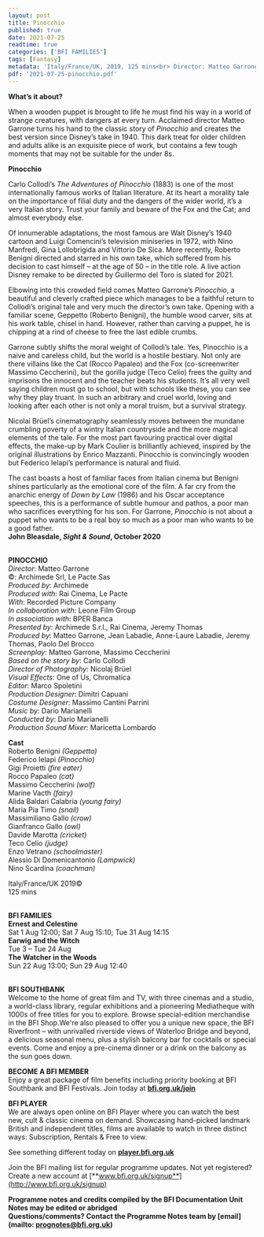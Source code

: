 ```yaml
---
layout: post
title: Pinocchio
published: true
date: 2021-07-25
readtime: true
categories: ['BFI FAMILIES']
tags: [Fantasy]
metadata: 'Italy/France/UK, 2019, 125 mins<br> Director: Matteo Garrone'
pdf: '2021-07-25-pinocchio.pdf'
---
```


**What’s it about?**

When a wooden puppet is brought to life he must find his way in a world of strange creatures, with dangers at every turn.  Acclaimed director Matteo Garrone turns his hand to the classic story of _Pinocchio_ and creates the best version since Disney’s take in 1940. This dark treat for older children and adults alike is an exquisite piece of work, but contains a few tough moments that may not be suitable for the under 8s.


**Pinocchio**

Carlo Collodi’s _The Adventures of Pinocchio_ (1883) is one of the most internationally famous works of Italian literature. At its heart a morality tale on the importance of filial duty and the dangers of the wider world, it’s a very Italian story. Trust your family and beware of the Fox and the Cat; and almost everybody else.

Of innumerable adaptations, the most famous are Walt Disney’s 1940 cartoon and Luigi Comencini’s television miniseries in 1972, with Nino Manfredi, Gina Lollobrigida and Vittorio De Sica. More recently, Roberto Benigni directed and starred in his own take, which suffered from his decision to cast himself – at the age of 50 – in the title role. A live action Disney remake to be directed by Guillermo del Toro is slated  for 2021.

Elbowing into this crowded field comes Matteo Garrone’s _Pinocchio_, a beautiful and cleverly crafted piece which manages to be a faithful return to Collodi’s original tale and very much the director’s own take. Opening with a familiar scene, Geppetto (Roberto Benigni), the humble wood carver, sits at his work table, chisel in hand. However, rather than carving a puppet, he is chipping at a rind of cheese to free the last edible crumbs.

Garrone subtly shifts the moral weight of Collodi’s tale. Yes, Pinocchio is a naive and careless child, but the world is a hostile bestiary. Not only are there villains like the Cat (Rocco Papaleo) and the Fox (co-screenwriter Massimo Ceccherini), but the gorilla judge (Teco Celio) frees the guilty and imprisons the innocent and the teacher beats his students. It’s all very well saying children must go to school, but with schools like these, you can see why they play truant. In such an arbitrary and cruel world, loving and looking after each other is not only a moral truism, but a survival strategy.

Nicolai Brüel’s cinematography seamlessly moves between the mundane crumbling poverty of a wintry Italian countryside and the more magical elements of the tale. For the most part favouring practical over digital effects, the make-up by Mark Coulier is brilliantly achieved, inspired by the original illustrations by Enrico Mazzanti. Pinocchio is convincingly wooden but Federico Ielapi’s performance is natural and fluid.

The cast boasts a host of familiar faces from Italian cinema but Benigni shines particularly as the emotional core of the film. A far cry from the anarchic energy of _Down by Law_ (1986) and his Oscar acceptance speeches, this is a performance of subtle humour and pathos, a poor man who sacrifices everything for his son. For Garrone, _Pinocchio_ is not about a puppet who wants to be a real boy so much as a poor man who wants to be a good father.  
**John Bleasdale, _Sight & Sound_, October 2020**
<br><br>


**PINOCCHIO**  
_Director_: Matteo Garrone  
©: Archimede Srl, Le Pacte Sas  
_Produced by_: Archimede  
_Produced with_: Rai Cinema, Le Pacte  
_With_: Recorded Picture Company  
_In collaboration with_: Leone Film Group  
_In association with_: BPER Banca  
_Presented by_: Archimede S.r.l., Rai Cinema, Jeremy Thomas  
_Produced by_: Matteo Garrone, Jean Labadie, Anne-Laure Labadie, Jeremy Thomas,  Paolo Del Brocco  
_Screenplay_: Matteo Garrone, Massimo Ceccherini  
_Based on the story by_: Carlo Collodi  
_Director of Photography_: Nicolaj Brüel  
_Visual Effects_: One of Us, Chromatica  
_Editor_: Marco Spoletini  
_Production Designer_: Dimitri Capuani  
_Costume Designer_: Massimo Cantini Parrini  
_Music by_: Dario Marianelli  
_Conducted by_: Dario Marianelli  
_Production Sound Mixer_: Maricetta Lombardo

**Cast**  
Roberto Benigni _(Geppetto)_  
Federico Ielapi _(Pinocchio)_  
Gigi Proietti _(fire eater)_  
Rocco Papaleo _(cat)_  
Massimo Ceccherini _(wolf)_  
Marine Vacth _(fairy)_  
Alida Baldari Calabria _(young fairy)_  
Maria Pia Timo _(snail)_  
Massimiliano Gallo _(crow)_  
Gianfranco Gallo _(owl)_  
Davide Marotta _(cricket)_  
Teco Celio _(judge)_  
Enzo Vetrano _(schoolmaster)_  
Alessio Di Domenicantonio _(Lampwick)_  
Nino Scardina _(coachman)_

Italy/France/UK 2019©  
125 mins
<br><br>


**BFI FAMILIES**<br>
**Ernest and Celestine**<br>
Sat 1 Aug 12:00; Sat 7 Aug 15:10;  Tue 31 Aug 14:15<br>
**Earwig and the Witch**<br>
Tue 3 – Tue 24 Aug<br>
**The Watcher in the Woods**<br>
Sun 22 Aug 13:00; Sun 29 Aug 12:40<br>
<br>

**BFI SOUTHBANK**  
Welcome to the home of great film and TV, with three cinemas and a studio, a world-class library, regular exhibitions and a pioneering Mediatheque with 1000s of free titles for you to explore. Browse special-edition merchandise in the BFI Shop.We&#39;re also pleased to offer you a unique new space, the BFI Riverfront – with unrivalled riverside views of Waterloo Bridge and beyond, a delicious seasonal menu, plus a stylish balcony bar for cocktails or special events. Come and enjoy a pre-cinema dinner or a drink on the balcony as the sun goes down.  

**BECOME A BFI MEMBER**  
Enjoy a great package of film benefits including priority booking at BFI Southbank and BFI Festivals. Join today at [**bfi.org.uk/join**](http://www.bfi.org.uk/join)  

**BFI PLAYER**  
 We are always open online on BFI Player where you can watch the best new, cult &amp; classic cinema on demand. Showcasing hand-picked landmark British and independent titles, films are available to watch in three distinct ways: Subscription, Rentals &amp; Free to view.  

See something different today on [**player.bfi.org.uk**](https://player.bfi.org.uk)  

Join the BFI mailing list for regular programme updates. Not yet registered? Create a new account at [**www.bfi.org.uk/signup**](http://www.bfi.org.uk/signup)

**Programme notes and credits compiled by the BFI Documentation Unit  
Notes may be edited or abridged  
Questions/comments? Contact the Programme Notes team by [email](mailto: prognotes@bfi.org.uk)**
<!--stackedit_data:
eyJoaXN0b3J5IjpbLTEwMjA0MDc5OTJdfQ==
-->